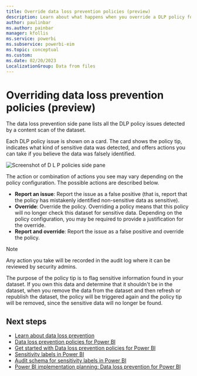 ```yaml
---
title: Override data loss prevention policies (preview)
description: Learn about what happens when you override a DLP policy for Power BI.
author: paulinbar
ms.author: painbar
manager: kfollis
ms.service: powerbi
ms.subservice: powerbi-eim
ms.topic: conceptual
ms.custom:
ms.date: 02/20/2023
LocalizationGroup: Data from files
---
```


# Overriding data loss prevention policies (preview)

The data loss prevention side pane lists all the DLP policy issues detected by a content scan of the dataset.

Each DLP policy issue is shown on a card. The card shows the policy tip, indicates what kind of sensitive data was detected, and offers actions you can take if you believe the data was falsely identified.

![Screenshot of D L P policies side pane](./media/service-security-dlp-policies-for-power-bi-respond/power-bi-dlp-override-pane.png)

The action or combination of actions you see may vary depending on the policy configuration. The possible actions are described below.

* **Report an issue**: Report the issue as a false positive (that is, report that the policy has mistakenly identified non-sensitive data as sensitive).
* **Override**: Override the policy. Overriding a policy means that this policy will no longer check this dataset for sensitive data. Depending on the policy configuration, you may be required to provide a justification for the override.
* **Report and override**: Report the issue as a false positive and override the policy.

>[!NOTE]
> Any action you take will be recorded in the audit log where it can be reviewed by security admins.
>
> The purpose of the policy tip is to flag sensitive information found in your dataset. If you own this data and determine that it shouldn't be in the dataset, when you remove the data from the dataset and then refresh or republish the dataset, the policy will be triggered again and the policy tip will be removed, since the sensitive data will no longer be found.

## Next steps

* [Learn about data loss prevention](/microsoft-365/compliance/dlp-learn-about-dlp)
* [Data loss prevention policies for Power BI](./service-security-dlp-policies-for-power-bi-overview.md)
* [Get started with Data loss prevention policies for Power BI](/microsoft-365/compliance/dlp-powerbi-get-started)
* [Sensitivity labels in Power BI](service-security-sensitivity-label-overview.md)
* [Audit schema for sensitivity labels in Power BI](service-security-sensitivity-label-audit-schema.md)
* [Power BI implementation planning: Data loss prevention for Power BI](/power-bi/guidance/powerbi-implementation-planning-data-loss-prevention)
